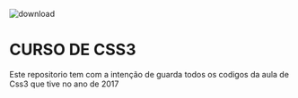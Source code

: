    ![download](https://user-images.githubusercontent.com/16178949/32353597-27baf03a-c00d-11e7-86a8-22f59d866dab.png)


# CURSO DE CSS3

Este repositorio tem com a intenção de guarda todos os codigos da aula de Css3 que tive no ano de 2017
